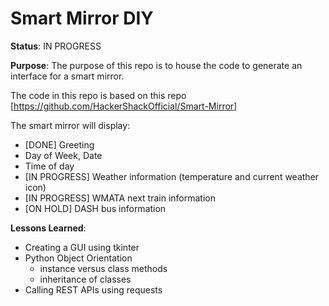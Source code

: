 # Smart Mirror DIY

**Status**: IN PROGRESS

**Purpose**: The purpose of this repo is to house the code to generate an interface for a smart mirror.

The code in this repo is based on this repo [https://github.com/HackerShackOfficial/Smart-Mirror]

The smart mirror will display:
- [DONE] Greeting
- Day of Week, Date
- Time of day
- [IN PROGRESS] Weather information (temperature and current weather icon)
- [IN PROGRESS] WMATA next train information
- [ON HOLD] DASH bus information


**Lessons Learned**:
- Creating a GUI using tkinter
- Python Object Orientation
  - instance versus class methods
  - inheritance of classes
- Calling REST APIs using requests
